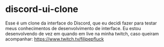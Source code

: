 # discord-ui-clone

Esse é um clone da interface do Discord, que eu decidi fazer para testar meus conhecimentos de desenvolvimento de interface. 
Eu estou desenvolvendo de vez em quando em live na minha twitch, caso queiram acompanhar: https://www.twitch.tv/filipepfluck

